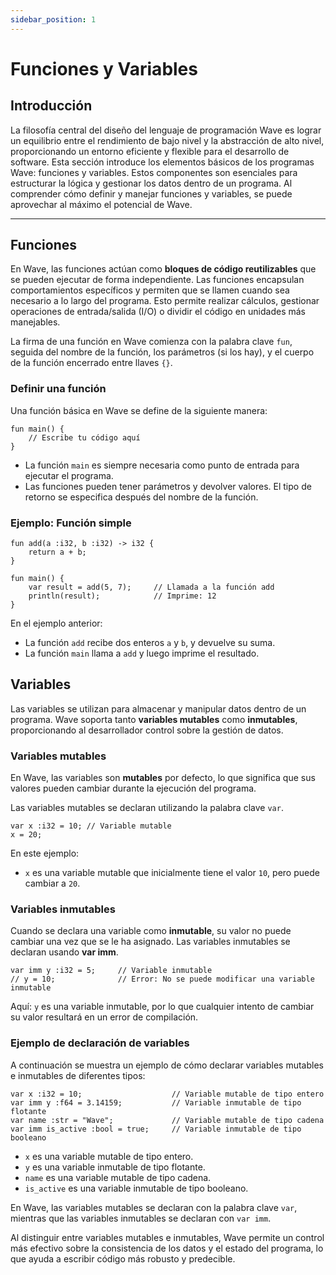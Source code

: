 ```yaml
---
sidebar_position: 1
---
```


# Funciones y Variables

## Introducción

La filosofía central del diseño del lenguaje de programación Wave es lograr un equilibrio entre el rendimiento de bajo nivel y la abstracción de alto nivel, proporcionando un entorno eficiente y flexible para el desarrollo de software. 
Esta sección introduce los elementos básicos de los programas Wave: funciones y variables. 
Estos componentes son esenciales para estructurar la lógica y gestionar los datos dentro de un programa. 
Al comprender cómo definir y manejar funciones y variables, se puede aprovechar al máximo el potencial de Wave.

---

## Funciones
En Wave, las funciones actúan como **bloques de código reutilizables** que se pueden ejecutar de forma independiente. 
Las funciones encapsulan comportamientos específicos y permiten que se llamen cuando sea necesario a lo largo del programa. 
Esto permite realizar cálculos, gestionar operaciones de entrada/salida (I/O) o dividir el código en unidades más manejables.

La firma de una función en Wave comienza con la palabra clave `fun`, seguida del nombre de la función, los parámetros (si los hay), y el cuerpo de la función encerrado entre llaves `{}`.

### Definir una función
Una función básica en Wave se define de la siguiente manera:

```wave
fun main() {
    // Escribe tu código aquí
}
```

* La función `main` es siempre necesaria como punto de entrada para ejecutar el programa.
* Las funciones pueden tener parámetros y devolver valores. El tipo de retorno se especifica después del nombre de la función.

### Ejemplo: Función simple

```wave
fun add(a :i32, b :i32) -> i32 {
    return a + b;
}

fun main() {
    var result = add(5, 7);     // Llamada a la función add
    println(result);            // Imprime: 12
}
```

En el ejemplo anterior:

* La función `add` recibe dos enteros `a` y `b`, y devuelve su suma.
* La función `main` llama a `add` y luego imprime el resultado.

## Variables
Las variables se utilizan para almacenar y manipular datos dentro de un programa. 
Wave soporta tanto **variables mutables** como **inmutables**, proporcionando al desarrollador control sobre la gestión de datos.

### Variables mutables
En Wave, las variables son **mutables** por defecto, lo que significa que sus valores pueden cambiar durante la ejecución del programa. 

Las variables mutables se declaran utilizando la palabra clave `var`.
```wave
var x :i32 = 10; // Variable mutable
x = 20;
```

En este ejemplo:
* `x` es una variable mutable que inicialmente tiene el valor `10`, pero puede cambiar a `20`.

### Variables inmutables
Cuando se declara una variable como **inmutable**, su valor no puede cambiar una vez que se le ha asignado.
Las variables inmutables se declaran usando **var imm**.

```wave
var imm y :i32 = 5;     // Variable inmutable
// y = 10;              // Error: No se puede modificar una variable inmutable
```

Aquí:
`y` es una variable inmutable, por lo que cualquier intento de cambiar su valor resultará en un error de compilación.

### Ejemplo de declaración de variables
A continuación se muestra un ejemplo de cómo declarar variables mutables e inmutables de diferentes tipos:

```wave
var x :i32 = 10;                    // Variable mutable de tipo entero
var imm y :f64 = 3.14159;           // Variable inmutable de tipo flotante
var name :str = "Wave";             // Variable mutable de tipo cadena
var imm is_active :bool = true;     // Variable inmutable de tipo booleano
```

* `x` es una variable mutable de tipo entero.
* `y` es una variable inmutable de tipo flotante.
* `name` es una variable mutable de tipo cadena.
* `is_active` es una variable inmutable de tipo booleano.

En Wave, las variables mutables se declaran con la palabra clave `var`, mientras que las variables inmutables se declaran con `var imm`.

Al distinguir entre variables mutables e inmutables, Wave permite un control más efectivo sobre la consistencia de los datos y el estado del programa, lo que ayuda a escribir código más robusto y predecible.